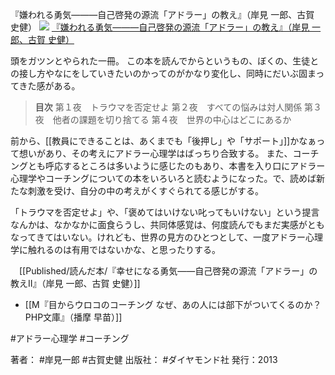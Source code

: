 『嫌われる勇気———自己啓発の源流「アドラー」の教え』（岸見 一郎、古賀 史健）
[![](https://images-na.ssl-images-amazon.com/images/I/51sPGsTuF0L._SX350_BO1204203200_.jpg)](http://www.amazon.co.jp/exec/obidos/asin/4478025819/choiyaki81-22/)
[『嫌われる勇気———自己啓発の源流「アドラー」の教え』（岸見 一郎、古賀 史健）](http://www.amazon.co.jp/exec/obidos/asin/4478025819/choiyaki81-22/)

頭をガツンとやられた一冊。
この本を読んでからというもの、ぼくの、生徒との接し方やなにをしていきたいのかってのがかなり変化し、同時にだいぶ固まってきた感がある。

> **目次**
> 第１夜　トラウマを否定せよ
> 第２夜　すべての悩みは対人関係
> 第３夜　他者の課題を切り捨てる
> 第４夜　世界の中心はどこにあるか

前から、[[教員にできることは、あくまでも「後押し」や「サポート」]]かなぁって想いがあり、その考えにアドラー心理学はばっちり合致する。
また、コーチングとも呼応するところは多いように感じたのもあり、本書を入り口にアドラー心理学やコーチングについての本をいろいろと読むようになった。で、読めば新たな刺激を受け、自分の中の考えがくすぐられてる感じがする。

「トラウマを否定せよ」や、「褒めてはいけない叱ってもいけない」という提言なんかは、なかなかに面食らうし、共同体感覚は、何度読んでもまだ実感がともなってきてはいない。けれども、世界の見方のひとつとして、一度アドラー心理学に触れるのは有用ではないかな、と思ったりする。

　[[Published/読んだ本/『幸せになる勇気――自己啓発の源流「アドラー」の教えII』（岸見 一郎、古賀 史健）]]
- [[M『目からウロコのコーチング なぜ、あの人には部下がついてくるのか？ PHP文庫』（播摩 早苗）]]
 
 #アドラー心理学 #コーチング 

著者： #岸見一郎 #古賀史健
出版社： #ダイヤモンド社
発行：2013